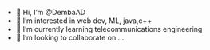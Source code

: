 - 👋 Hi, I’m @DembaAD
- 👀 I’m interested in web dev, ML, java,c++
- 🌱 I’m currently learning telecommunications engineering
- 💞️ I’m looking to collaborate on ...

<!---
DembaAD/DembaAD is a ✨ special ✨ repository because its `README.md` (this file) appears on your GitHub profile.
You can click the Preview link to take a look at your changes.
--->
